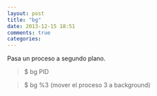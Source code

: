 ```yaml
---
layout: post
title: "bg"
date: 2013-12-15 18:51
comments: true
categories: 
---
```

Pasa un proceso a segundo plano.

>$ bg PID

>$ bg %3 (mover el proceso 3 a background)

